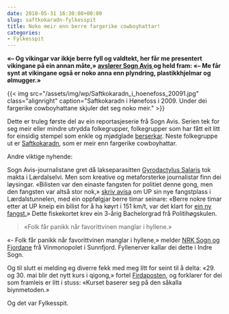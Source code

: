 ```yaml
---
date: 2010-05-31 16:30:08+00:00
slug: saftkokaradn-fylkesspit
title: Noko meir enn berre fargerike cowboyhattar!
categories:
- Fylkesspit
---
```


**«– Og vikingar var ikkje berre fyll og valdtekt, her får me presentert vikingane på ein annan måte,» [avslører Sogn Avis ](http://www.sognavis.no/lokale_nyhende/article5138069.ece)og held fram: «– Me får synt at vikingane også er noko anna enn plyndring, plastikkhjelmar og ølmugger.»**

{{< img src="/assets/img/wp/Saftkokaradn_i_hoenefoss_20091.jpg" class="alignright" caption="Saftkokaradn i Hønefoss i 2009. Under dei fargerike cowboyhattane skjuler det seg noko meir." >}}

<!--more-->

Dette er truleg første del av ein reportasjeserie frå Sogn Avis. Serien tek for seg meir eller mindre utrydda folkegrupper, folkegrupper som har fått eit litt for einsidig stempel som enkle og mjødglade [berserkar](http://no.wikipedia.org/wiki/Berserk). Neste folkegruppe ut er [Saftkokaradn](http://saftkokaradn.com/forum/), som er meir enn fargerike cowboyhattar.

Andre viktige nyhende:

Sogn Avis-journalistane gret då lakseparasitten [Gyrodactylus Salaris](http://www.ngo.grida.no/ngo/bellona/home/fakta/fakta2.htm) tok makta i Lærdalselvi. Men som kreative og metaforsterke journalistar finn dei løysingar. «Bilisten var den einaste fangsten for politiet denne gong, men den fangsten var altså stor nok,» [skriv avisa](http://www.sognavis.no/lokale_nyhende/article5135478.ece) om UP sin nye fangstplass i Lærdalstunnelen, med ein oppfølgjar berre timar seinare: «Berre nokre timar etter at UP kneip ein bilist for å ha køyrt i 151 km/t, var det klart for [ein ny fangst.](http://www.sognavis.no/lokale_nyhende/article5135948.ece)» Dette fiskekortet krev ein 3-årig Bachelorgrad frå Politihøgskulen.


<blockquote>«Folk får panikk når favorittvinen manglar i hyllene.»</blockquote>


«- Folk får panikk når favorittvinen manglar i hyllene,» melder [NRK Sogn og Fjordane](http://nrk.no/nyheter/distrikt/nrk_sogn_og_fjordane/1.7144577) frå Vinmonopolet i Sunnfjord. Fyllenerver kallar dei dette i Indre Sogn.

Og til slutt ei melding eg diverre fekk med meg litt for seint til å delta: «29. og 30. mai blir det nytt kurs i qigong,» fortel [Firdaposten](http://www.firdaposten.no/lokalnytt/article5123814.ece), og forklarer for dei som framleis er litt i stuss: «Kurset baserer seg på den såkalla biynmetoden.»

Og det var Fylkesspit.
